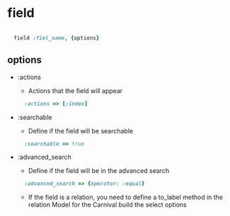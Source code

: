 # field

```ruby

  field :fiel_name, {options}

```

## options

- :actions
  - Actions that the field will appear
  ```ruby
    :actions => [:index]
  ```

- :searchable
  - Define if the field will be searchable
  ```ruby
    :searchable => true
  ```

- :advanced_search
  - Define if the field will be in the advanced search
  ```ruby
    :advanced_search => {operator: :equal}
  ```

  - If the field is a relation, you need to define a to\_label method in the relation Model for the Carnival build the select options



